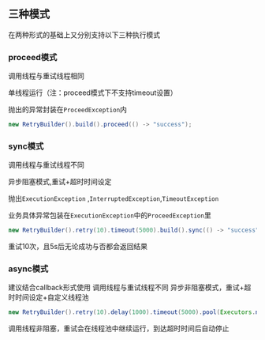 ## 三种模式

在两种形式的基础上又分别支持以下三种执行模式

### proceed模式

调用线程与重试线程相同

单线程运行（注：proceed模式下不支持timeout设置）

抛出的异常封装在`ProceedException`内

``` java
new RetryBuilder().build().proceed(() -> "success");
```

### sync模式

调用线程与重试线程不同

异步阻塞模式,重试+超时时间设定

抛出`ExecutionException` ,`InterruptedException`,`TimeoutException` 

业务具体异常包装在`ExecutionException`中的`ProceedException`里

``` java
new RetryBuilder().retry(10).timeout(5000).build().sync(() -> "success");
```
重试10次，且5s后无论成功与否都会返回结果


### async模式

建议结合callback形式使用
调用线程与重试线程不同
异步非阻塞模式，重试+超时时间设定+自定义线程池
``` java
new RetryBuilder().retry(10).delay(1000).timeout(5000).pool(Executors.newSingleThreadExecutor()).build().async((round, nanos) -> "success");
```
调用线程非阻塞，重试会在线程池中继续运行，到达超时时间后自动停止
